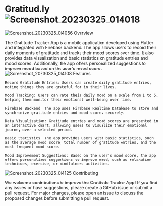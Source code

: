 # Gratitud.ly![Screenshot_20230325_014018](https://github.com/RKirlew/Gratitud.ly/assets/15880681/2652bca0-8657-4a1a-bb14-e3d7b8752574)
![Screenshot_20230325_014056](https://github.com/RKirlew/Gratitud.ly/assets/15880681/c58f9bc1-7c68-454e-9556-9bc8c3546fde)
Overview

The Gratitude Tracker App is a mobile application developed using Flutter and integrated with Firebase backend. The app allows users to record their daily moments of gratitude and tracks their mood scores over time. It also provides data visualization and basic statistics on gratitude entries and mood scores. Additionally, the app offers personalized suggestions to improve mood based on the user's mood score.
![Screenshot_20230325_014108](https://github.com/RKirlew/Gratitud.ly/assets/15880681/dcd15745-0b0d-4629-9ad5-00a617fe2cac)
Features

    Record Gratitude Entries: Users can create daily gratitude entries, noting things they are grateful for in their lives.

    Mood Tracking: Users can rate their daily mood on a scale from 1 to 5, helping them monitor their emotional well-being over time.

    Firebase Backend: The app uses Firebase Realtime Database to store and synchronize gratitude entries and mood scores securely.

    Data Visualization: Gratitude entries and mood scores are presented in an interactive chart, allowing users to visualize their emotional journey over a selected period.

    Basic Statistics: The app provides users with basic statistics, such as the average mood score, total number of gratitude entries, and the most frequent mood score.

    Mood Improvement Suggestions: Based on the user's mood score, the app offers personalized suggestions to improve mood, such as relaxation techniques, exercise, or mindfulness activities.
![Screenshot_20230325_014125](https://github.com/RKirlew/Gratitud.ly/assets/15880681/35b3c53c-22c5-479d-bed3-435fe9d8a58f)
Contributing

We welcome contributions to improve the Gratitude Tracker App! If you find any issues or have suggestions, please create a GitHub issue or submit a pull request. For major changes, please open an issue to discuss the proposed changes before submitting a pull request.
